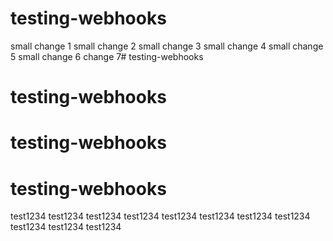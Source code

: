 # testing-webhooks
small change 1
small change 2
small change 3
small change 4
small change 5
small change 6
change 7# testing-webhooks
# testing-webhooks
# testing-webhooks
# testing-webhooks
test1234
test1234
test1234
test1234
test1234
test1234
test1234
test1234
test1234
test1234
test1234

